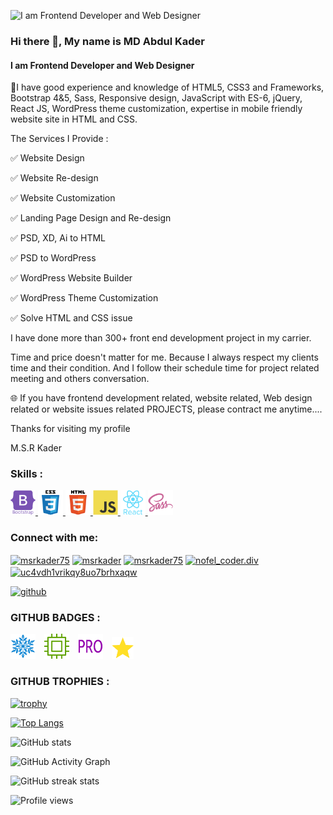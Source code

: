 ![I am Frontend Developer and Web Designer](https://media-exp1.licdn.com/dms/image/C5616AQF8JmfsFEBtgw/profile-displaybackgroundimage-shrink_200_800/0/1644449750472?e=1649894400&v=beta&t=1tKspQegwwhzDoKM9t3JgsRnoV3nk39rfF3E8vaVWnQ)

### Hi there 👋, My name is MD Abdul Kader
#### I am Frontend Developer and Web Designer

💠I have good experience and knowledge of HTML5, CSS3 and Frameworks, Bootstrap 4&5, Sass, Responsive design, JavaScript with ES-6, jQuery, React JS, WordPress theme customization, expertise in mobile friendly website site in HTML and CSS.

The Services I Provide :

✅ Website Design

✅ Website Re-design

✅ Website Customization

✅ Landing Page Design and Re-design

✅ PSD, XD, Ai to HTML

✅ PSD to WordPress

✅ WordPress Website Builder

✅ WordPress Theme Customization

✅ Solve HTML and CSS issue

I have done more than 300+ front end development project in my carrier.

Time and price doesn't matter for me. Because I always respect my clients time and their condition. And I follow their schedule time for project related meeting and others conversation.

🌐 If you have frontend development related, website related, Web design related or website issues related PROJECTS, please contract me anytime....

Thanks for visiting my profile

M.S.R Kader

<h3 align="left">Skills :</h3>
<p align="left"> <a href="https://getbootstrap.com" target="_blank" rel="noreferrer"> <img src="https://raw.githubusercontent.com/devicons/devicon/master/icons/bootstrap/bootstrap-plain-wordmark.svg" alt="bootstrap" width="40" height="40"/> </a> <a href="https://www.w3schools.com/css/" target="_blank" rel="noreferrer"> <img src="https://raw.githubusercontent.com/devicons/devicon/master/icons/css3/css3-original-wordmark.svg" alt="css3" width="40" height="40"/> </a> <a href="https://www.w3.org/html/" target="_blank" rel="noreferrer"> <img src="https://raw.githubusercontent.com/devicons/devicon/master/icons/html5/html5-original-wordmark.svg" alt="html5" width="40" height="40"/> </a> <a href="https://developer.mozilla.org/en-US/docs/Web/JavaScript" target="_blank" rel="noreferrer"> <img src="https://raw.githubusercontent.com/devicons/devicon/master/icons/javascript/javascript-original.svg" alt="javascript" width="40" height="40"/> </a> <a href="https://reactjs.org/" target="_blank" rel="noreferrer"> <img src="https://raw.githubusercontent.com/devicons/devicon/master/icons/react/react-original-wordmark.svg" alt="react" width="40" height="40"/> </a> <a href="https://sass-lang.com" target="_blank" rel="noreferrer"> <img src="https://raw.githubusercontent.com/devicons/devicon/master/icons/sass/sass-original.svg" alt="sass" width="40" height="40"/> </a> </p>


<h3 align="left">Connect with me:</h3>
<p align="left">
<a href="https://twitter.com/msrkader75" target="blank"><img align="center" src="https://raw.githubusercontent.com/rahuldkjain/github-profile-readme-generator/master/src/images/icons/Social/twitter.svg" alt="msrkader75" height="30" width="40" /></a>
<a href="https://linkedin.com/in/msrkader" target="blank"><img align="center" src="https://raw.githubusercontent.com/rahuldkjain/github-profile-readme-generator/master/src/images/icons/Social/linked-in-alt.svg" alt="msrkader" height="30" width="40" /></a>
<a href="https://fb.com/msrkader75" target="blank"><img align="center" src="https://raw.githubusercontent.com/rahuldkjain/github-profile-readme-generator/master/src/images/icons/Social/facebook.svg" alt="msrkader75" height="30" width="40" /></a>
<a href="https://instagram.com/nofel_coder.div" target="blank"><img align="center" src="https://raw.githubusercontent.com/rahuldkjain/github-profile-readme-generator/master/src/images/icons/Social/instagram.svg" alt="nofel_coder.div" height="30" width="40" /></a>
<a href="https://www.youtube.com/c/uc4vdh1vrikqy8uo7brhxaqw" target="blank"><img align="center" src="https://raw.githubusercontent.com/rahuldkjain/github-profile-readme-generator/master/src/images/icons/Social/youtube.svg" alt="uc4vdh1vrikqy8uo7brhxaqw" height="30" width="40" /></a>
  
[<img src='https://cdn.jsdelivr.net/npm/simple-icons@3.0.1/icons/github.svg' alt='github' height='40'>](https://github.com/nofelmedia)
  
</p>

<h3 align="left">GITHUB BADGES :</h3>
<a href='https://archiveprogram.github.com/'><img src='https://raw.githubusercontent.com/acervenky/animated-github-badges/master/assets/acbadge.gif' width='40' height='40'></a> <a href='https://docs.github.com/en/developers'><img src='https://raw.githubusercontent.com/acervenky/animated-github-badges/master/assets/devbadge.gif' width='40' height='40'></a> <a href='https://github.com/pricing'><img src='https://raw.githubusercontent.com/acervenky/animated-github-badges/master/assets/pro.gif' width='40' height='40'></a> <a href='https://stars.github.com/'><img src='https://raw.githubusercontent.com/acervenky/animated-github-badges/master/assets/starbadge.gif' width='35' height='35'></a> 


<h3 align="left">GITHUB TROPHIES :</h3>

[![trophy](https://github-profile-trophy.vercel.app/?username=nofelmedia)](https://github.com/ryo-ma/github-profile-trophy)

[![Top Langs](https://github-readme-stats.vercel.app/api/top-langs/?username=nofelmedia)](https://github.com/anuraghazra/github-readme-stats)

![GitHub stats](https://github-readme-stats.vercel.app/api?username=nofelmedia&show_icons=true&count_private=true)  

![GitHub Activity Graph](https://activity-graph.herokuapp.com/graph?username=nofelmedia)  

![GitHub streak stats](https://github-readme-streak-stats.herokuapp.com/?user=nofelmedia)  

![Profile views](https://gpvc.arturio.dev/nofelmedia)  
